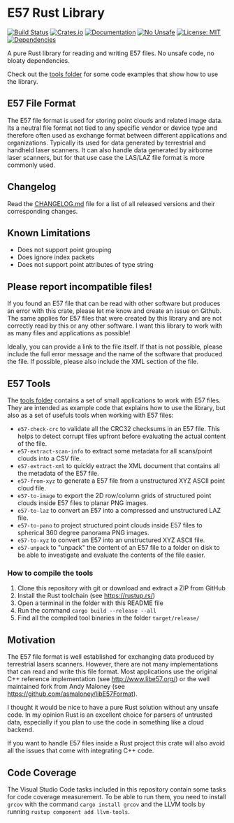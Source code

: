 # E57 Rust Library
[![Build Status](https://github.com/cry-inc/e57/workflows/CI/badge.svg)](https://github.com/cry-inc/e57/actions)
[![Crates.io](https://img.shields.io/crates/v/e57.svg)](https://crates.io/crates/e57)
[![Documentation](https://docs.rs/e57/badge.svg)](https://docs.rs/e57)
[![No Unsafe](https://img.shields.io/badge/unsafe-forbidden-brightgreen.svg)](https://doc.rust-lang.org/nomicon/meet-safe-and-unsafe.html)
[![License: MIT](https://img.shields.io/badge/License-MIT-blue.svg)](https://opensource.org/licenses/MIT)
[![Dependencies](https://deps.rs/repo/github/cry-inc/e57/status.svg)](https://deps.rs/repo/github/cry-inc/e57)

A pure Rust library for reading and writing E57 files. No unsafe code, no bloaty dependencies.

Check out the [tools folder](tools/) for some code examples that show how to use the library.

## E57 File Format
The E57 file format is used for storing point clouds and related image data.
Its a neutral file format not tied to any specific vendor or device type and therefore often used
as exchange format between different applications and organizations.
Typically its used for data generated by terrestrial and handheld laser scanners.
It can also handle data generated by airborne laser scanners,
but for that use case the LAS/LAZ file format is more commonly used.

## Changelog
Read the [CHANGELOG.md](CHANGELOG.md) file for a list of all released versions and their corresponding changes.

## Known Limitations
* Does not support point grouping
* Does ignore index packets
* Does not support point attributes of type string

## Please report incompatible files!
If you found an E57 file that can be read with other software but produces an error with this crate,
please let me know and create an issue on Github.
The same applies for E57 files that were created by this library and are not correctly read by this or any other software.
I want this library to work with as many files and applications as possible!

Ideally, you can provide a link to the file itself. If that is not possible,
please include the full error message and the name of the software that produced the file.
If possible, please also include the XML section of the file.

## E57 Tools
The [tools folder](tools/) contains a set of small applications to work with E57 files.
They are intended as example code that explains how to use the library,
but also as a set of usefuls tools when working with E57 files:

* `e57-check-crc` to validate all the CRC32 checksums in an E57 file. This helps to detect corrupt files upfront before evaluating the actual content of the file.
* `e57-extract-scan-info` to extract some metadata for all scans/point clouds into a CSV file.
* `e57-extract-xml` to quickly extract the XML document that contains all the metadata of the E57 file.
* `e57-from-xyz` to generate a E57 file from a unstructured XYZ ASCII point cloud file.
* `e57-to-image` to export the 2D row/column grids of structured point clouds inside E57 files to planar PNG images.
* `e57-to-laz` to convert an E57 into a compressed and unstructured LAZ file.
* `e57-to-pano` to project structured point clouds inside E57 files to spherical 360 degree panorama PNG images.
* `e57-to-xyz` to convert an E57 into an unstructured XYZ ASCII file.
* `e57-unpack` to "unpack" the content of an E57 file to a folder on disk to be able to investigate and evaluate the contents of the file easier.

### How to compile the tools
1. Clone this repository with git or download and extract a ZIP from GitHub
2. Install the Rust toolchain (see https://rustup.rs/)
3. Open a terminal in the folder with this README file
4. Run the command `cargo build --release --all`
5. Find all the compiled tool binaries in the folder `target/release/`

## Motivation
The E57 file format is well established for exchanging data produced by terrestrial lasers scanners.
However, there are not many implementations that can read and write this file format.
Most applications use the original C++ reference implementation (see http://www.libe57.org/)
or the well maintained fork from Andy Maloney (see https://github.com/asmaloney/libE57Format).

I thought it would be nice to have a pure Rust solution without any unsafe code.
In my opinion Rust is an excellent choice for parsers of untrusted data,
especially if you plan to use the code in something like a cloud backend.

If you want to handle E57 files inside a Rust project this crate will also avoid
all the issues that come with integrating C++ code.

## Code Coverage
The Visual Studio Code tasks included in this repository contain some tasks for code coverage measurement.
To be able to run them, you need to install `grcov` with the command `cargo install grcov` and the
LLVM tools by running `rustup component add llvm-tools`.
